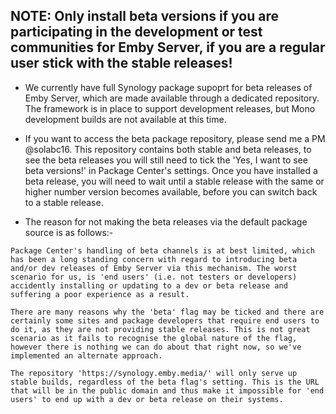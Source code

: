 __NOTE: Only install beta versions if you are participating in the development or test communities for Emby Server, if you are a regular user stick with the stable releases!__
--------
* We currently have full Synology package supoprt for beta releases of Emby Server, which are made available through a dedicated repository. The framework is in place to support development releases, but Mono development builds are not available at this time.

* If you want to access the beta package repository, please send me a PM @solabc16. This repository contains both stable and beta releases, to see the beta releases you will still need to tick the 'Yes, I want to see beta versions!' in Package Center's settings. Once you have installed a beta release, you will need to wait until a stable release with the same or higher number version becomes available, before you can switch back to a stable release.

* The reason for not making the beta releases via the default package source is as follows:-

`Package Center's handling of beta channels is at best limited, which has been a long standing concern with regard to introducing beta and/or dev releases of Emby Server via this mechanism. The worst scenario for us, is 'end users' (i.e. not testers or developers) accidently installing or updating to a dev or beta release and suffering a poor experience as a result.`
 
`There are many reasons why the 'beta' flag may be ticked and there are certainly some sites and package developers that require end users to do it, as they are not providing stable releases. This is not great scenario as it fails to recognise the global nature of the flag, however there is nothing we can do about that right now, so we've implemented an alternate approach.`
 
`The repository 'https://synology.emby.media/' will only serve up stable builds, regardless of the beta flag's setting. This is the URL that will be in the public domain and thus make it impossible for 'end users' to end up with a dev or beta release on their systems.`
